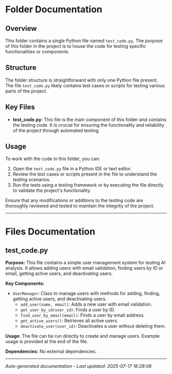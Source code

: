# Folder Documentation

## Overview
This folder contains a single Python file named `test_code.py`. The purpose of this folder in the project is to house the code for testing specific functionalities or components.

## Structure
The folder structure is straightforward with only one Python file present. The file `test_code.py` likely contains test cases or scripts for testing various parts of the project.

## Key Files
- **test_code.py**: This file is the main component of this folder and contains the testing code. It is crucial for ensuring the functionality and reliability of the project through automated testing.

## Usage
To work with the code in this folder, you can:
1. Open the `test_code.py` file in a Python IDE or text editor.
2. Review the test cases or scripts present in the file to understand the testing scenarios.
3. Run the tests using a testing framework or by executing the file directly to validate the project's functionality.

Ensure that any modifications or additions to the testing code are thoroughly reviewed and tested to maintain the integrity of the project.

---

# Files Documentation

## test_code.py

**Purpose:** This file contains a simple user management system for testing AI analysis. It allows adding users with email validation, finding users by ID or email, getting active users, and deactivating users.

**Key Components:**
- `UserManager`: Class to manage users with methods for adding, finding, getting active users, and deactivating users.
  - `add_user(name, email)`: Adds a new user with email validation.
  - `get_user_by_id(user_id)`: Finds a user by ID.
  - `find_user_by_email(email)`: Finds a user by email address.
  - `get_active_users()`: Retrieves all active users.
  - `deactivate_user(user_id)`: Deactivates a user without deleting them.

**Usage:** The file can be run directly to create and manage users. Example usage is provided at the end of the file.

**Dependencies:** No external dependencies.

---
*Auto-generated documentation - Last updated: 2025-07-17 16:28:08*
